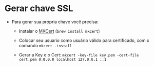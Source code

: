 # Gerar chave SSL

- Para gerar sua própria chave você precisa:
  - Instalar o [MKCert](https://github.com/FiloSottile/mkcert) (`brew install mkcert`)

  - Colocar seu usuario como usuário válido para certificado, com o comando
     `mkcert -install`
  - Gerar a Key e o Cert:
`mkcert -key-file key.pem -cert-file cert.pem 0.0.0.0 localhost 127.0.0.1 ::1`
